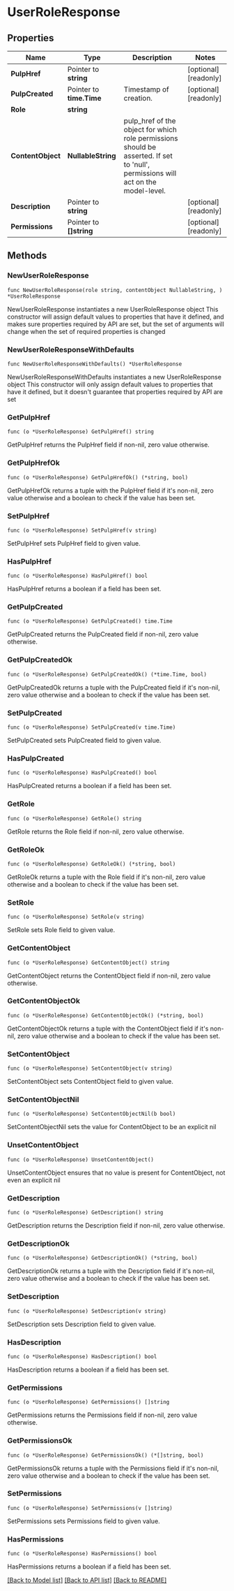 # UserRoleResponse

## Properties

Name | Type | Description | Notes
------------ | ------------- | ------------- | -------------
**PulpHref** | Pointer to **string** |  | [optional] [readonly] 
**PulpCreated** | Pointer to **time.Time** | Timestamp of creation. | [optional] [readonly] 
**Role** | **string** |  | 
**ContentObject** | **NullableString** | pulp_href of the object for which role permissions should be asserted. If set to &#39;null&#39;, permissions will act on the model-level. | 
**Description** | Pointer to **string** |  | [optional] [readonly] 
**Permissions** | Pointer to **[]string** |  | [optional] [readonly] 

## Methods

### NewUserRoleResponse

`func NewUserRoleResponse(role string, contentObject NullableString, ) *UserRoleResponse`

NewUserRoleResponse instantiates a new UserRoleResponse object
This constructor will assign default values to properties that have it defined,
and makes sure properties required by API are set, but the set of arguments
will change when the set of required properties is changed

### NewUserRoleResponseWithDefaults

`func NewUserRoleResponseWithDefaults() *UserRoleResponse`

NewUserRoleResponseWithDefaults instantiates a new UserRoleResponse object
This constructor will only assign default values to properties that have it defined,
but it doesn't guarantee that properties required by API are set

### GetPulpHref

`func (o *UserRoleResponse) GetPulpHref() string`

GetPulpHref returns the PulpHref field if non-nil, zero value otherwise.

### GetPulpHrefOk

`func (o *UserRoleResponse) GetPulpHrefOk() (*string, bool)`

GetPulpHrefOk returns a tuple with the PulpHref field if it's non-nil, zero value otherwise
and a boolean to check if the value has been set.

### SetPulpHref

`func (o *UserRoleResponse) SetPulpHref(v string)`

SetPulpHref sets PulpHref field to given value.

### HasPulpHref

`func (o *UserRoleResponse) HasPulpHref() bool`

HasPulpHref returns a boolean if a field has been set.

### GetPulpCreated

`func (o *UserRoleResponse) GetPulpCreated() time.Time`

GetPulpCreated returns the PulpCreated field if non-nil, zero value otherwise.

### GetPulpCreatedOk

`func (o *UserRoleResponse) GetPulpCreatedOk() (*time.Time, bool)`

GetPulpCreatedOk returns a tuple with the PulpCreated field if it's non-nil, zero value otherwise
and a boolean to check if the value has been set.

### SetPulpCreated

`func (o *UserRoleResponse) SetPulpCreated(v time.Time)`

SetPulpCreated sets PulpCreated field to given value.

### HasPulpCreated

`func (o *UserRoleResponse) HasPulpCreated() bool`

HasPulpCreated returns a boolean if a field has been set.

### GetRole

`func (o *UserRoleResponse) GetRole() string`

GetRole returns the Role field if non-nil, zero value otherwise.

### GetRoleOk

`func (o *UserRoleResponse) GetRoleOk() (*string, bool)`

GetRoleOk returns a tuple with the Role field if it's non-nil, zero value otherwise
and a boolean to check if the value has been set.

### SetRole

`func (o *UserRoleResponse) SetRole(v string)`

SetRole sets Role field to given value.


### GetContentObject

`func (o *UserRoleResponse) GetContentObject() string`

GetContentObject returns the ContentObject field if non-nil, zero value otherwise.

### GetContentObjectOk

`func (o *UserRoleResponse) GetContentObjectOk() (*string, bool)`

GetContentObjectOk returns a tuple with the ContentObject field if it's non-nil, zero value otherwise
and a boolean to check if the value has been set.

### SetContentObject

`func (o *UserRoleResponse) SetContentObject(v string)`

SetContentObject sets ContentObject field to given value.


### SetContentObjectNil

`func (o *UserRoleResponse) SetContentObjectNil(b bool)`

 SetContentObjectNil sets the value for ContentObject to be an explicit nil

### UnsetContentObject
`func (o *UserRoleResponse) UnsetContentObject()`

UnsetContentObject ensures that no value is present for ContentObject, not even an explicit nil
### GetDescription

`func (o *UserRoleResponse) GetDescription() string`

GetDescription returns the Description field if non-nil, zero value otherwise.

### GetDescriptionOk

`func (o *UserRoleResponse) GetDescriptionOk() (*string, bool)`

GetDescriptionOk returns a tuple with the Description field if it's non-nil, zero value otherwise
and a boolean to check if the value has been set.

### SetDescription

`func (o *UserRoleResponse) SetDescription(v string)`

SetDescription sets Description field to given value.

### HasDescription

`func (o *UserRoleResponse) HasDescription() bool`

HasDescription returns a boolean if a field has been set.

### GetPermissions

`func (o *UserRoleResponse) GetPermissions() []string`

GetPermissions returns the Permissions field if non-nil, zero value otherwise.

### GetPermissionsOk

`func (o *UserRoleResponse) GetPermissionsOk() (*[]string, bool)`

GetPermissionsOk returns a tuple with the Permissions field if it's non-nil, zero value otherwise
and a boolean to check if the value has been set.

### SetPermissions

`func (o *UserRoleResponse) SetPermissions(v []string)`

SetPermissions sets Permissions field to given value.

### HasPermissions

`func (o *UserRoleResponse) HasPermissions() bool`

HasPermissions returns a boolean if a field has been set.


[[Back to Model list]](../README.md#documentation-for-models) [[Back to API list]](../README.md#documentation-for-api-endpoints) [[Back to README]](../README.md)


